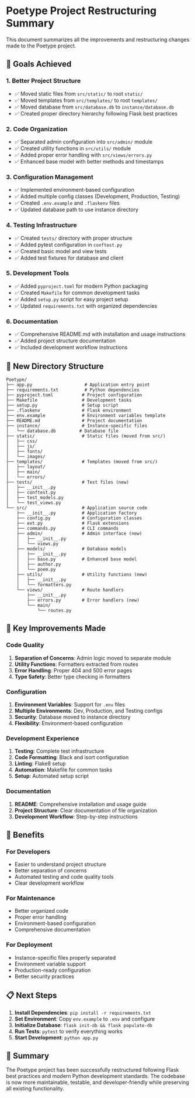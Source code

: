 # Poetype Project Restructuring Summary

This document summarizes all the improvements and restructuring changes made to the Poetype project.

## 🎯 Goals Achieved

### 1. **Better Project Structure**
- ✅ Moved static files from `src/static/` to root `static/`
- ✅ Moved templates from `src/templates/` to root `templates/`
- ✅ Moved database from `src/database.db` to `instance/database.db`
- ✅ Created proper directory hierarchy following Flask best practices

### 2. **Code Organization**
- ✅ Separated admin configuration into `src/admin/` module
- ✅ Created utility functions in `src/utils/` module
- ✅ Added proper error handling with `src/views/errors.py`
- ✅ Enhanced base model with better methods and timestamps

### 3. **Configuration Management**
- ✅ Implemented environment-based configuration
- ✅ Added multiple config classes (Development, Production, Testing)
- ✅ Created `.env.example` and `.flaskenv` files
- ✅ Updated database path to use instance directory

### 4. **Testing Infrastructure**
- ✅ Created `tests/` directory with proper structure
- ✅ Added pytest configuration in `conftest.py`
- ✅ Created basic model and view tests
- ✅ Added test fixtures for database and client

### 5. **Development Tools**
- ✅ Added `pyproject.toml` for modern Python packaging
- ✅ Created `Makefile` for common development tasks
- ✅ Added `setup.py` script for easy project setup
- ✅ Updated `requirements.txt` with organized dependencies

### 6. **Documentation**
- ✅ Comprehensive README.md with installation and usage instructions
- ✅ Added project structure documentation
- ✅ Included development workflow instructions

## 📁 New Directory Structure

```
Poetype/
├── app.py                    # Application entry point
├── requirements.txt          # Python dependencies
├── pyproject.toml           # Project configuration
├── Makefile                 # Development tasks
├── setup.py                 # Setup script
├── .flaskenv                # Flask environment
├── env.example              # Environment variables template
├── README.md                # Project documentation
├── instance/                # Instance-specific files
│   └── database.db         # Database file
├── static/                  # Static files (moved from src/)
│   ├── css/
│   ├── js/
│   ├── fonts/
│   └── images/
├── templates/               # Templates (moved from src/)
│   ├── layout/
│   ├── main/
│   └── errors/
├── tests/                   # Test files (new)
│   ├── __init__.py
│   ├── conftest.py
│   ├── test_models.py
│   └── test_views.py
└── src/                     # Application source code
    ├── __init__.py          # Application factory
    ├── config.py            # Configuration classes
    ├── ext.py               # Flask extensions
    ├── commands.py          # CLI commands
    ├── admin/               # Admin interface (new)
    │   ├── __init__.py
    │   └── views.py
    ├── models/              # Database models
    │   ├── __init__.py
    │   ├── base.py          # Enhanced base model
    │   ├── author.py
    │   └── poem.py
    ├── utils/               # Utility functions (new)
    │   ├── __init__.py
    │   └── formatters.py
    └── views/               # Route handlers
        ├── __init__.py
        ├── errors.py        # Error handlers (new)
        └── main/
            └── routes.py
```

## 🔧 Key Improvements Made

### **Code Quality**
1. **Separation of Concerns**: Admin logic moved to separate module
2. **Utility Functions**: Formatters extracted from routes
3. **Error Handling**: Proper 404 and 500 error pages
4. **Type Safety**: Better type checking in formatters

### **Configuration**
1. **Environment Variables**: Support for `.env` files
2. **Multiple Environments**: Dev, Production, and Testing configs
3. **Security**: Database moved to instance directory
4. **Flexibility**: Environment-based configuration

### **Development Experience**
1. **Testing**: Complete test infrastructure
2. **Code Formatting**: Black and isort configuration
3. **Linting**: Flake8 setup
4. **Automation**: Makefile for common tasks
5. **Setup**: Automated setup script

### **Documentation**
1. **README**: Comprehensive installation and usage guide
2. **Project Structure**: Clear documentation of file organization
3. **Development Workflow**: Step-by-step instructions

## 🚀 Benefits

### **For Developers**
- Easier to understand project structure
- Better separation of concerns
- Automated testing and code quality tools
- Clear development workflow

### **For Maintenance**
- Better organized code
- Proper error handling
- Environment-based configuration
- Comprehensive documentation

### **For Deployment**
- Instance-specific files properly separated
- Environment variable support
- Production-ready configuration
- Better security practices

## 📋 Next Steps

1. **Install Dependencies**: `pip install -r requirements.txt`
2. **Set Environment**: Copy `env.example` to `.env` and configure
3. **Initialize Database**: `flask init-db && flask populate-db`
4. **Run Tests**: `pytest` to verify everything works
5. **Start Development**: `python app.py`

## 🎉 Summary

The Poetype project has been successfully restructured following Flask best practices and modern Python development standards. The codebase is now more maintainable, testable, and developer-friendly while preserving all existing functionality. 